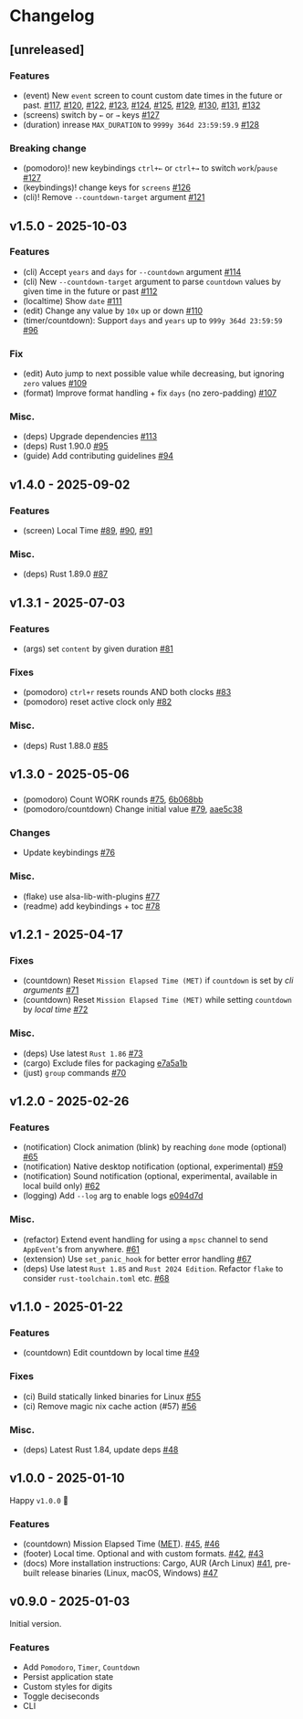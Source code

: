 # Changelog

## [unreleased]

### Features

- (event) New `event` screen to count custom date times in the future or past. [#117](https://github.com/sectore/timr-tui/pull/117), [#120](https://github.com/sectore/timr-tui/pull/120), [#122](https://github.com/sectore/timr-tui/pull/122), [#123](https://github.com/sectore/timr-tui/pull/123), [#124](https://github.com/sectore/timr-tui/pull/124), [#125](https://github.com/sectore/timr-tui/pull/125), [#129](https://github.com/sectore/timr-tui/pull/129), [#130](https://github.com/sectore/timr-tui/pull/130), [#131](https://github.com/sectore/timr-tui/pull/131), [#132](https://github.com/sectore/timr-tui/pull/132)
- (screens) switch by `←` or `→` keys [#127](https://github.com/sectore/timr-tui/pull/127)
- (duration) inrease `MAX_DURATION` to `9999y 364d 23:59:59.9` [#128](https://github.com/sectore/timr-tui/pull/128)

### Breaking change

- (pomodoro)! new keybindings `ctrl+←` or `ctrl+→` to switch `work`/`pause` [#127](https://github.com/sectore/timr-tui/pull/127)
- (keybindings)! change keys for `screens` [#126](https://github.com/sectore/timr-tui/pull/126)
- (cli)! Remove `--countdown-target` argument [#121](https://github.com/sectore/timr-tui/pull/121)


## v1.5.0 - 2025-10-03

### Features

- (cli) Accept `years` and `days` for `--countdown` argument [#114](https://github.com/sectore/timr-tui/pull/114)
- (cli) New `--countdown-target` argument to parse `countdown` values by given time in the future or past [#112](https://github.com/sectore/timr-tui/pull/112)
- (localtime) Show `date` [#111](https://github.com/sectore/timr-tui/pull/111)
- (edit) Change any value by `10x` up or down [#110](https://github.com/sectore/timr-tui/pull/110)
- (timer/countdown): Support `days` and `years` up to `999y 364d 23:59:59` [#96](https://github.com/sectore/timr-tui/pull/96)


### Fix

- (edit) Auto jump to next possible value while decreasing, but ignoring `zero` values [#109](https://github.com/sectore/timr-tui/pull/109)
- (format) Improve format handling + fix `days` (no zero-padding) [#107](https://github.com/sectore/timr-tui/pull/107)


### Misc.

- (deps) Upgrade dependencies [#113](https://github.com/sectore/timr-tui/pull/113)
- (deps) Rust 1.90.0 [#95](https://github.com/sectore/timr-tui/pull/95)
- (guide) Add contributing guidelines [#94](https://github.com/sectore/timr-tui/pull/94)

## v1.4.0 - 2025-09-02

### Features

- (screen) Local Time [#89](https://github.com/sectore/timr-tui/pull/89), [#90](https://github.com/sectore/timr-tui/pull/90), [#91](https://github.com/sectore/timr-tui/pull/91)

### Misc.

- (deps) Rust 1.89.0 [#87](https://github.com/sectore/timr-tui/pull/87)

## v1.3.1 - 2025-07-03

### Features

- (args) set `content` by given duration [#81](https://github.com/sectore/timr-tui/pull/81)

### Fixes

- (pomodoro) `ctrl+r` resets rounds AND both clocks [#83](https://github.com/sectore/timr-tui/pull/83)
- (pomodoro) reset active clock only [#82](https://github.com/sectore/timr-tui/pull/82)

### Misc.

- (deps) Rust 1.88.0 [#85](https://github.com/sectore/timr-tui/pull/85)

## v1.3.0 - 2025-05-06

###

- (pomodoro) Count WORK rounds [#75](https://github.com/sectore/timr-tui/pull/75), [6b068bb](https://github.com/sectore/timr-tui/commit/6b068bbd094d9ec1a36b47598fadfc71296d9590)
- (pomodoro/countdown) Change initial value [#79](https://github.com/sectore/timr-tui/pull/79), [aae5c38](https://github.com/sectore/timr-tui/commit/aae5c38cd6a666d5ba418b12fb67879a2146b9a2)

### Changes

- Update keybindings [#76](https://github.com/sectore/timr-tui/pull/76)

### Misc.

- (flake) use alsa-lib-with-plugins [#77](https://github.com/sectore/timr-tui/pull/77)
- (readme) add keybindings + toc [#78](https://github.com/sectore/timr-tui/pull/78)

## v1.2.1 - 2025-04-17

### Fixes

- (countdown) Reset `Mission Elapsed Time (MET)` if `countdown` is set by _cli arguments_ [#71](https://github.com/sectore/timr-tui/pull/71)
- (countdown) Reset `Mission Elapsed Time (MET)` while setting `countdown` by _local time_ [#72](https://github.com/sectore/timr-tui/pull/72)

### Misc.

- (deps) Use latest `Rust 1.86` [#73](https://github.com/sectore/timr-tui/pull/73)
- (cargo) Exclude files for packaging [e7a5a1b](https://github.com/sectore/timr-tui/commit/e7a5a1b2da7a7967f2602a0b92f391ac768ca638)
- (just) `group` commands [#70](https://github.com/sectore/timr-tui/pull/70)

## v1.2.0 - 2025-02-26

### Features

- (notification) Clock animation (blink) by reaching `done` mode (optional) [#65](https://github.com/sectore/timr-tui/pull/65)
- (notification) Native desktop notification (optional, experimental) [#59](https://github.com/sectore/timr-tui/pull/59)
- (notification) Sound notification (optional, experimental, available in local build only) [#62](https://github.com/sectore/timr-tui/pull/62)
- (logging) Add `--log` arg to enable logs [e094d7d](https://github.com/sectore/timr-tui/commit/e094d7d81b99f58f0d3bc50124859a4e1f6dbe4f)

### Misc.

- (refactor) Extend event handling for using a `mpsc` channel to send `AppEvent`'s from anywhere. [#61](https://github.com/sectore/timr-tui/pull/61)
- (extension) Use `set_panic_hook` for better error handling [#67](https://github.com/sectore/timr-tui/pull/67)
- (deps) Use latest `Rust 1.85` and `Rust 2024 Edition`. Refactor `flake` to consider `rust-toolchain.toml` etc. [#68](https://github.com/sectore/timr-tui/pull/68)

## v1.1.0 - 2025-01-22

### Features

- (countdown) Edit countdown by local time [#49](https://github.com/sectore/timr-tui/pull/49)

### Fixes

- (ci) Build statically linked binaries for Linux [#55](https://github.com/sectore/timr-tui/pull/55)
- (ci) Remove magic nix cache action (#57) [#56](https://github.com/sectore/timr-tui/issues/56)

### Misc.

- (deps) Latest Rust 1.84, update deps [#48](https://github.com/sectore/timr-tui/pull/48)

## v1.0.0 - 2025-01-10

Happy `v1.0.0` 🎉

### Features

- (countdown) Mission Elapsed Time ([MET](https://en.wikipedia.org/wiki/Mission_Elapsed_Time)). [#45](https://github.com/sectore/timr-tui/pull/45), [#46](https://github.com/sectore/timr-tui/pull/46)
- (footer) Local time. Optional and with custom formats. [#42](https://github.com/sectore/timr-tui/pull/42), [#43](https://github.com/sectore/timr-tui/pull/43)
- (docs) More installation instructions: Cargo, AUR (Arch Linux) [#41](https://github.com/sectore/timr-tui/pull/41), pre-built release binaries (Linux, macOS, Windows) [#47](https://github.com/sectore/timr-tui/pull/47)

## v0.9.0 - 2025-01-03

Initial version.

### Features

- Add `Pomodoro`, `Timer`, `Countdown`
- Persist application state
- Custom styles for digits
- Toggle deciseconds
- CLI
